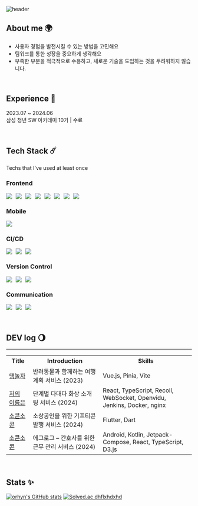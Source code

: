 ![header](https://capsule-render.vercel.app/api?type=venom&height=300&color=7EA1FF&text=Ahyeon%20Kim&section=header&reversal=false&textBg=false&fontColor=27374D&fontSize=76&fontAlign=51)

## About me 🌍
- 사용자 경험을 발전시킬 수 있는 방법을 고민해요
- 팀워크를 통한 성장을 중요하게 생각해요
- 부족한 부분을 적극적으로 수용하고, 새로운 기술을 도입하는 것을 두려워하지 않습니다.

<br>

## Experience 🌙
2023.07 ~ 2024.06 <br>
삼성 청년 SW 아카데미 10기 | 수료



  <br>


## Tech Stack ☄️
Techs that I've used at least once

### Frontend
<div style="display: flex; gap: 10px">
<img src="https://img.shields.io/badge/HTML5-E34F26?style=for-the-badge&logo=HTML5&logoColor=white">
<img src="https://img.shields.io/badge/CSS3-1572B6?style=for-the-badge&logo=CSS3&logoColor=white">
<img src="https://img.shields.io/badge/styled--components-DB7093?style=for-the-badge&logo=styledcomponents&logoColor=white">
<img src="https://img.shields.io/badge/JAVASCRIPT-F7DF1E?style=for-the-badge&logo=JAVASCRIPT&logoColor=white">
<img src="https://img.shields.io/badge/TYPESCRIPT-3178C6?style=for-the-badge&logo=TYPESCRIPT&logoColor=white">
<img src="https://img.shields.io/badge/REACT-61DAFB?style=for-the-badge&logo=REACT&logoColor=white">
<img src="https://img.shields.io/badge/VUE.JS-4FC08D?style=for-the-badge&logo=VUE.JS&logoColor=white">
<img src="https://img.shields.io/badge/RECOIL-3578E5?style=for-the-badge&logo=RECOIL&logoColor=white">
</div>

### Mobile
<img src="https://img.shields.io/badge/FLUTTER-02569B?style=for-the-badge&logo=FLUTTER&logoColor=white">


### CI/CD
<div style="display: flex; gap: 10px">
<img src="https://img.shields.io/badge/JENKINS-D24939?style=for-the-badge&logo=JENKINS&logoColor=white">
<img src="https://img.shields.io/badge/DOCKER-2496ED?style=for-the-badge&logo=DOCKER&logoColor=white">
<img src="https://img.shields.io/badge/FASTLANE-00F200?style=for-the-badge&logo=FASTLANE&logoColor=white">
</div>

### Version Control
<div style="display: flex; gap: 10px">
<img src="https://img.shields.io/badge/GIT-F05032?style=for-the-badge&logo=GIT&logoColor=white">
<img src="https://img.shields.io/badge/GITHUB-181717?style=for-the-badge&logo=GITHUB&logoColor=white">
<img src="https://img.shields.io/badge/GITLAB-FC6D26?style=for-the-badge&logo=GITLAB&logoColor=white">
</div>

### Communication
<div style="display: flex; gap: 10px">
<img src="https://img.shields.io/badge/JIRA-0052CC?style=for-the-badge&logo=jirasoftware&logoColor=white">
<img src="https://img.shields.io/badge/FIGMA-F24E1E?style=for-the-badge&logo=FIGMA&logoColor=white">
<img src="https://img.shields.io/badge/NOTION-000000?style=for-the-badge&logo=notion&logoColor=white">
</div>

<br>
<br>

## DEV log 🌖
<hr>
<div style="text-align: center;">
<table>
  <tr>
    <th>Title</th>
    <th>Introduction</th>
    <th>Skills</th>
  </tr>

[//]: # (  <tr>)

[//]: # (    <td><a href="https://github.com/dhflxhdxhd/smartfarm_with_arduino">스마트팜</a></td>)

[//]: # (    <td> 베트남 망고 & 커피 농장의 데이터를 수집 및 비교 분석 &#40;2019&#41; </td>)

[//]: # (    <td> Arduino, C++, Jupyter Notebook </td>)

[//]: # (  </tr>)

[//]: # (  <tr>)

[//]: # (    <td><a href="https://github.com/dhflxhdxhd/android_moonlightfairy_saftey">moonlightfariy</a></td>)

[//]: # (    <td> 밤길 안전 신고 어플 &#40;2019&#41; </td>)

[//]: # (    <td> Android, firebase </td>)

[//]: # (  </tr>)

[//]: # (  <tr>)

[//]: # (    <td><a href="https://github.com/dhflxhdxhd/tipEthnic">팁의 민족</a></td>)

[//]: # (    <td> 추가 배달비 계산 웹 서비스 &#40;2021&#41; </td>)

[//]: # (    <td> Html, Css, JavaScript </td>)

[//]: # (  </tr>)

[//]: # (<tr>)

[//]: # (    <td><a href="https://github.com/dhflxhdxhd/mappingJeju">맵핑제주</a></td>)

[//]: # (    <td> 주변 장소 추천 웹서비스 &#40;2022&#41; </td>)

[//]: # (    <td> React </td>)

[//]: # (  </tr>)

[//]: # ( <tr>)

[//]: # (    <td><a href="https://github.com/dhflxhdxhd/erdiin-JNU-information">어디인</a></td>)

[//]: # (    <td> 대학 시설 정보 웹 서비스 &#40;2023&#41; </td>)

[//]: # (    <td> React </td>)

[//]: # (  </tr>)
  <tr>
    <td><a href="https://github.com/dhflxhdxhd/d-noja-Frontend">댕놀자</a></td>
    <td> 반려동물과 함께하는 여행계획 서비스 (2023) </td>
    <td> Vue.js, Pinia, Vite </td>
  </tr>
  <tr>
    <td><a href="https://github.com/dhflxhdxhd/mynameis">저의 이름은</a></td>
    <td> 단계별 다대다 화상 소개팅 서비스 (2024) </td>
    <td> React, TypeScript, Recoil, WebSocket, Openvidu, Jenkins, Docker, nginx </td>
  </tr>
  <tr>
    <td><a href="https://github.com/dhflxhdxhd/socon-socon">소콘소콘</a></td>
    <td> 소상공인을 위한 기프티콘 발행 서비스 (2024) </td>
    <td> Flutter, Dart </td>
  </tr>
<tr>
    <td><a href="https://github.com/honam-hyanguhoe/bare-egg-log">소콘소콘</a></td>
    <td> 에그로그 – 간호사를 위한 근무 관리 서비스 (2024) </td>
    <td> Android, Kotlin, Jetpack-Compose, React, TypeScript, D3.js </td>
  </tr>
</table>
</div>

<br>

## Stats ✨
[![orhyn's GitHub stats](https://github-readme-stats.vercel.app/api?username=dhflxhdxhd)](https://github.com/anuraghazra/github-readme-stats)
[![Solved.ac dhflxhdxhd](http://mazassumnida.wtf/api/v2/generate_badge?boj=dhflxhdxhd)](https://solved.ac/{handle})

